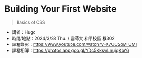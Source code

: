 ﻿# Building Your First Website
> Basics of CSS
- 講者：Hugo
- 時間/地點：2024/3/28 Thu. / 臺師大 和平校區 樸302
- 課程錄影：https://www.youtube.com/watch?v=X7OCSoM_UMI 
- 課程相簿：https://photos.app.goo.gl/YDc5KkswLnujqKbY6